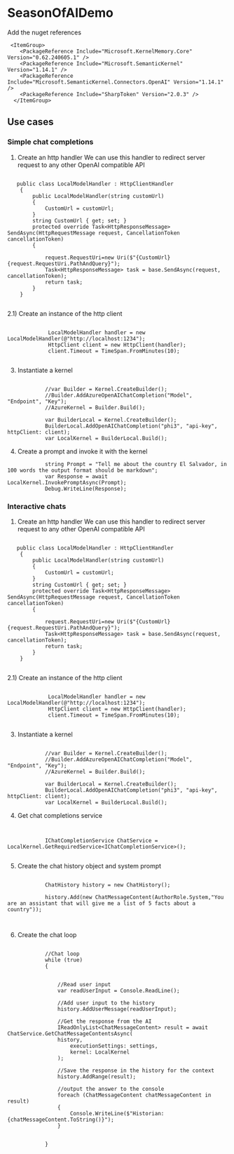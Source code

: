 # SeasonOfAIDemo

Add the nuget references

```<language>
 <ItemGroup>
    <PackageReference Include="Microsoft.KernelMemory.Core" Version="0.62.240605.1" />
    <PackageReference Include="Microsoft.SemanticKernel" Version="1.14.1" />
    <PackageReference Include="Microsoft.SemanticKernel.Connectors.OpenAI" Version="1.14.1" />
    <PackageReference Include="SharpToken" Version="2.0.3" />
  </ItemGroup>
```


## Use cases

### Simple chat completions

1) Create an http handler
We can use this handler to redirect server request to any other OpenAI compatible API

```<language>

   public class LocalModelHandler : HttpClientHandler
    {
        public LocalModelHandler(string customUrl)
        {
            CustomUrl = customUrl;
        }
        string CustomUrl { get; set; }
        protected override Task<HttpResponseMessage> SendAsync(HttpRequestMessage request, CancellationToken cancellationToken)
        {
           
            request.RequestUri=new Uri($"{CustomUrl}{request.RequestUri.PathAndQuery}");
            Task<HttpResponseMessage> task = base.SendAsync(request, cancellationToken);
            return task;
        }
    }


```

2.1) Create an instance of the http client

```<language>
     
             LocalModelHandler handler = new LocalModelHandler(@"http://localhost:1234");
             HttpClient client = new HttpClient(handler);
             client.Timeout = TimeSpan.FromMinutes(10);
	 
```

3) Instantiate a kernel

```<language>

            //var Builder = Kernel.CreateBuilder();
            //Builder.AddAzureOpenAIChatCompletion("Model", "Endpoint", "Key");
            //AzureKernel = Builder.Build();

            var BuilderLocal = Kernel.CreateBuilder();
            BuilderLocal.AddOpenAIChatCompletion("phi3", "api-key", httpClient: client);
            var LocalKernel = BuilderLocal.Build();
```

4) Create a prompt and invoke it with the kernel


```<language>
            string Prompt = "Tell me about the country El Salvador, in 100 words the output format should be markdown";
            var Response = await LocalKernel.InvokePromptAsync(Prompt);
            Debug.WriteLine(Response);
```


### Interactive chats

1) Create an http handler
We can use this handler to redirect server request to any other OpenAI compatible API

```<language>

   public class LocalModelHandler : HttpClientHandler
    {
        public LocalModelHandler(string customUrl)
        {
            CustomUrl = customUrl;
        }
        string CustomUrl { get; set; }
        protected override Task<HttpResponseMessage> SendAsync(HttpRequestMessage request, CancellationToken cancellationToken)
        {
           
            request.RequestUri=new Uri($"{CustomUrl}{request.RequestUri.PathAndQuery}");
            Task<HttpResponseMessage> task = base.SendAsync(request, cancellationToken);
            return task;
        }
    }


```

2.1) Create an instance of the http client

```<language>
     
             LocalModelHandler handler = new LocalModelHandler(@"http://localhost:1234");
             HttpClient client = new HttpClient(handler);
             client.Timeout = TimeSpan.FromMinutes(10);
	 
```

3) Instantiate a kernel

```<language>

            //var Builder = Kernel.CreateBuilder();
            //Builder.AddAzureOpenAIChatCompletion("Model", "Endpoint", "Key");
            //AzureKernel = Builder.Build();

            var BuilderLocal = Kernel.CreateBuilder();
            BuilderLocal.AddOpenAIChatCompletion("phi3", "api-key", httpClient: client);
            var LocalKernel = BuilderLocal.Build();
```

4) Get chat completions service
```<language>


            IChatCompletionService ChatService = LocalKernel.GetRequiredService<IChatCompletionService>();


```

5) Create the chat history object and system prompt

```<language>

            ChatHistory history = new ChatHistory();

            history.Add(new ChatMessageContent(AuthorRole.System,"You are an assistant that will give me a list of 5 facts about a country"));



```


6) Create the chat loop

```<language>
 
            //Chat loop
            while (true)
            {


                //Read user input
                var readUserInput = Console.ReadLine();

                //Add user input to the history
                history.AddUserMessage(readUserInput);

                //Get the response from the AI
                IReadOnlyList<ChatMessageContent> result = await ChatService.GetChatMessageContentsAsync(
                history,
                    executionSettings: settings,
                    kernel: LocalKernel
                );

                //Save the response in the history for the context
                history.AddRange(result);

                //output the answer to the console
                foreach (ChatMessageContent chatMessageContent in result)
                {
                    Console.WriteLine($"Historian:{chatMessageContent.ToString()}");
                }
               

            }





```

